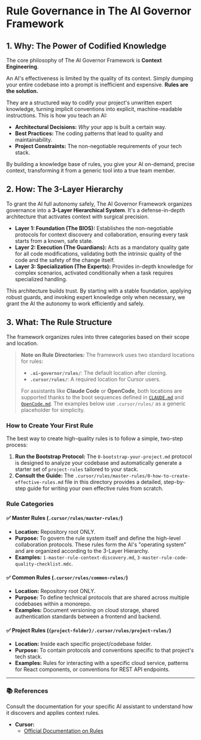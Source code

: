 # Rule Governance in The AI Governor Framework

## 1. Why: The Power of Codified Knowledge

The core philosophy of The AI Governor Framework is **Context Engineering**.

An AI's effectiveness is limited by the quality of its context. Simply dumping your entire codebase into a prompt is inefficient and expensive. **Rules are the solution.**

They are a structured way to codify your project's unwritten expert knowledge, turning implicit conventions into explicit, machine-readable instructions. This is how you teach an AI:

-   **Architectural Decisions:** *Why* your app is built a certain way.
-   **Best Practices:** The coding patterns that lead to quality and maintainability.
-   **Project Constraints:** The non-negotiable requirements of your tech stack.

By building a knowledge base of rules, you give your AI on-demand, precise context, transforming it from a generic tool into a true team member.

## 2. How: The 3-Layer Hierarchy

To grant the AI full autonomy safely, The AI Governor Framework organizes governance into a **3-Layer Hierarchical System**. It's a defense-in-depth architecture that activates context with surgical precision.

-   **Layer 1: Foundation (The BIOS):** Establishes the non-negotiable protocols for context discovery and collaboration, ensuring every task starts from a known, safe state.
-   **Layer 2: Execution (The Guardians):** Acts as a mandatory quality gate for all code modifications, validating both the intrinsic quality of the code and the safety of the change itself.
-   **Layer 3: Specialization (The Experts):** Provides in-depth knowledge for complex scenarios, activated conditionally when a task requires specialized handling.

This architecture builds trust. By starting with a stable foundation, applying robust guards, and invoking expert knowledge only when necessary, we grant the AI the autonomy to work efficiently and safely.

## 3. What: The Rule Structure

The framework organizes rules into three categories based on their scope and location.

> **Note on Rule Directories:** The framework uses two standard locations for rules:
> - **`.ai-governor/rules/`**: The default location after cloning.
> - **`.cursor/rules/`**: A required location for Cursor users.
>
> For assistants like **Claude Code** or **OpenCode**, both locations are supported thanks to the boot sequences defined in [`CLAUDE.md`](../../CLAUDE.md) and [`OpenCode.md`](../../OpenCode.md). The examples below use `.cursor/rules/` as a generic placeholder for simplicity.

### How to Create Your First Rule

The best way to create high-quality rules is to follow a simple, two-step process:

1.  **Run the Bootstrap Protocol:** The `0-bootstrap-your-project.md` protocol is designed to analyze your codebase and automatically generate a starter set of `project-rules` tailored to your stack.
2.  **Consult the Guide:** The `.cursor/rules/master-rules/0-how-to-create-effective-rules.md` file in this directory provides a detailed, step-by-step guide for writing your own effective rules from scratch.

### Rule Categories

#### ✅ Master Rules (`.cursor/rules/master-rules/`)

-   **Location:** Repository root ONLY.
-   **Purpose:** To govern the rule system itself and define the high-level collaboration protocols. These rules form the AI's "operating system" and are organized according to the 3-Layer Hierarchy.
-   **Examples:** `1-master-rule-context-discovery.md`, `3-master-rule-code-quality-checklist.mdc`.

#### ✅ Common Rules (`.cursor/rules/common-rules/`)

-   **Location:** Repository root ONLY.
-   **Purpose:** To define technical protocols that are shared across multiple codebases within a monorepo.
-   **Examples:** Document versioning on cloud storage, shared authentication standards between a frontend and backend.

#### ✅ Project Rules (`{project-folder}/.cursor/rules/project-rules/`)

-   **Location:** Inside each specific project/codebase folder.
-   **Purpose:** To contain protocols and conventions specific to that project's tech stack.
-   **Examples:** Rules for interacting with a specific cloud service, patterns for React components, or conventions for REST API endpoints.

---

### 📚 References

Consult the documentation for your specific AI assistant to understand how it discovers and applies context rules.

-   **Cursor:**
    -   [Official Documentation on Rules](https://docs.cursor.com/context/rules)
